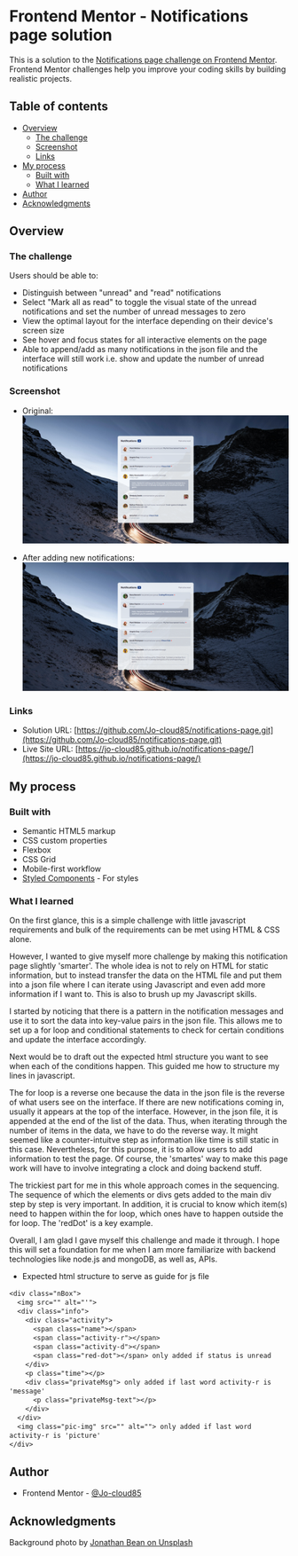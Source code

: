 # Frontend Mentor - Notifications page solution

This is a solution to the [Notifications page challenge on Frontend Mentor](https://www.frontendmentor.io/challenges/notifications-page-DqK5QAmKbC). Frontend Mentor challenges help you improve your coding skills by building realistic projects.

## Table of contents

- [Overview](#overview)
  - [The challenge](#the-challenge)
  - [Screenshot](#screenshot)
  - [Links](#links)
- [My process](#my-process)
  - [Built with](#built-with)
  - [What I learned](#what-i-learned)
- [Author](#author)
- [Acknowledgments](#acknowledgments)

## Overview

### The challenge

Users should be able to:

- Distinguish between "unread" and "read" notifications
- Select "Mark all as read" to toggle the visual state of the unread notifications and set the number of unread messages to zero
- View the optimal layout for the interface depending on their device's screen size
- See hover and focus states for all interactive elements on the page
- Able to append/add as many notifications in the json file and the interface will still work i.e. show and update the number of unread notifications

### Screenshot

- Original: ![./assets/images/original.png](./assets/images/original.png)

- After adding new notifications: ![./assets/images/after.png](./assets/images/after.png)

### Links

- Solution URL: [https://github.com/Jo-cloud85/notifications-page.git](https://github.com/Jo-cloud85/notifications-page.git)
- Live Site URL: [https://jo-cloud85.github.io/notifications-page/](https://jo-cloud85.github.io/notifications-page/)

## My process

### Built with

- Semantic HTML5 markup
- CSS custom properties
- Flexbox
- CSS Grid
- Mobile-first workflow
- [Styled Components](https://styled-components.com/) - For styles

### What I learned

On the first glance, this is a simple challenge with little javascript requirements and bulk of the requirements can be met using HTML & CSS alone.

However, I wanted to give myself more challenge by making this notification page slightly 'smarter'. The whole idea is not to rely on HTML for static information, but to instead transfer the data on the HTML file and put them into a json file where I can iterate using Javascript and even add more information if I want to. This is also to brush up my Javascript skills.

I started by noticing that there is a pattern in the notification messages and use it to sort the data into key-value pairs in the json file. This allows me to set up a for loop and conditional statements to check for certain conditions and update the interface accordingly.

Next would be to draft out the expected html structure you want to see when each of the conditions happen. This guided me how to structure my lines in javascript.

The for loop is a reverse one because the data in the json file is the reverse of what users see on the interface. If there are new notifications coming in, usually it appears at the top of the interface. However, in the json file, it is appended at the end of the list of the data. Thus, when iterating through the number of items in the data, we have to do the reverse way. It might seemed like a counter-intuitve step as information like time is still static in this case. Nevertheless, for this purpose, it is to allow users to add information to test the page. Of course, the 'smartes' way to make this page work will have to involve integrating a clock and doing backend stuff.

The trickiest part for me in this whole approach comes in the sequencing. The sequence of which the elements or divs gets added to the main div step by step is very important. In addition, it is crucial to know which item(s) need to happen within the for loop, which ones have to happen outside the for loop. The 'redDot' is a key example.

Overall, I am glad I gave myself this challenge and made it through. I hope this will set a foundation for me when I am more familiarize with backend technologies like node.js and mongoDB, as well as, APIs.

- Expected html structure to serve as guide for js file
```
<div class="nBox">
  <img src="" alt="'">
  <div class="info">
    <div class="activity">
      <span class="name"></span>
      <span class="activity-r"></span>
      <span class="activity-d"></span>
      <span class="red-dot"></span> only added if status is unread
    </div>
    <p class="time"></p>
    <div class="privateMsg"> only added if last word activity-r is 'message'
      <p class="privateMsg-text"></p>
    </div>
  </div>
  <img class="pic-img" src="" alt=""> only added if last word activity-r is 'picture'
</div>
```

## Author

- Frontend Mentor - [@Jo-cloud85](https://www.frontendmentor.io/profile/Jo-cloud85)

## Acknowledgments

Background photo by [Jonathan Bean on Unsplash](https://unsplash.com/photos/sbZU1j31ggE)

